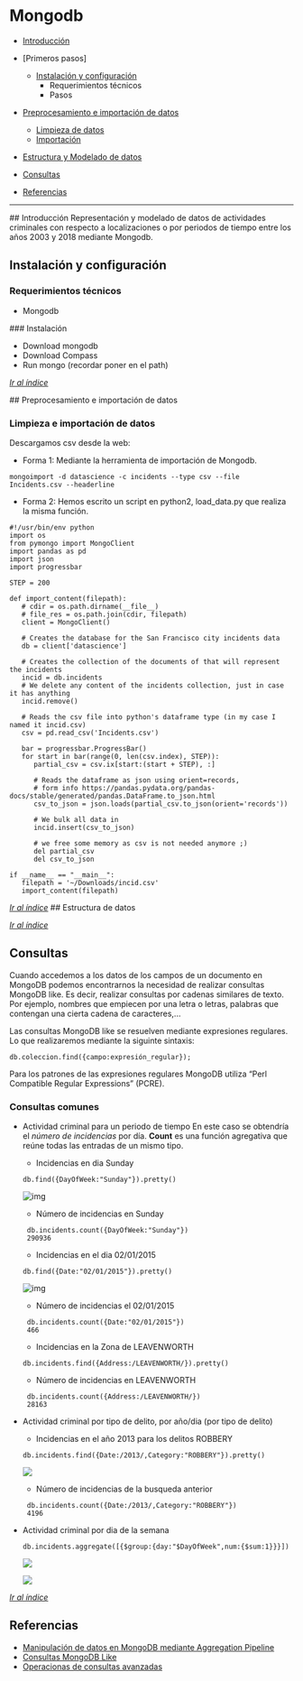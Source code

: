 # Mongodb

* [Introducción](#introducción)

* [Primeros pasos]
  * [Instalación y configuración](#instalación-y-configuración)
    * Requerimientos técnicos
    * Pasos

* [Preprocesamiento e importación de datos](#preprocesamiento-e-importación-de-datos)
  * [Limpieza de datos](#limpieza-de-datos)
  * [Importación](#importación-de-datos)

* [Estructura y Modelado de datos](#estructura-de-datos)

* [Consultas](#consultas)

* [Referencias](#referencias)

---

## Introducción
Representación y modelado de datos de actividades criminales con respecto a localizaciones o por periodos de tiempo entre los años 2003 y 2018 mediante Mongodb.

## Instalación y configuración

### Requerimientos técnicos

* Mongodb

### Instalación

* Download mongodb
* Download Compass
* Run mongo (recordar poner en el path)

[_Ir al índice_](../readme.md)

## Preprocesamiento e importación de datos

### Limpieza e importación de datos

Descargamos csv desde la web:

  * Forma 1: Mediante la herramienta de importación de Mongodb.

  ```
  mongoimport -d datascience -c incidents --type csv --file Incidents.csv --headerline
  ```

  * Forma 2: Hemos escrito un script en python2, load_data.py que realiza la misma función.

  ```
  #!/usr/bin/env python
  import os
  from pymongo import MongoClient
  import pandas as pd
  import json
  import progressbar

  STEP = 200

  def import_content(filepath):
     # cdir = os.path.dirname(__file__)
     # file_res = os.path.join(cdir, filepath)
     client = MongoClient()

     # Creates the database for the San Francisco city incidents data
     db = client['datascience']

     # Creates the collection of the documents of that will represent the incidents
     incid = db.incidents
     # We delete any content of the incidents collection, just in case it has anything
     incid.remove()

     # Reads the csv file into python's dataframe type (in my case I named it incid.csv)
     csv = pd.read_csv('Incidents.csv')

     bar = progressbar.ProgressBar()
     for start in bar(range(0, len(csv.index), STEP)):
        partial_csv = csv.ix[start:(start + STEP), :]

        # Reads the dataframe as json using orient=records,
        # form info https://pandas.pydata.org/pandas-docs/stable/generated/pandas.DataFrame.to_json.html
        csv_to_json = json.loads(partial_csv.to_json(orient='records'))

        # We bulk all data in
        incid.insert(csv_to_json)

        # we free some memory as csv is not needed anymore ;)
        del partial_csv
        del csv_to_json
        
  if __name__ == "__main__":
     filepath = '~/Downloads/incid.csv'
     import_content(filepath)
 ```

[_Ir al índice_](../readme.md)
## Estructura de datos



[_Ir al índice_](../readme.md)

## Consultas
Cuando accedemos a los datos de los campos de un documento en MongoDB podemos encontrarnos la necesidad de realizar consultas MongoDB like. Es decir, realizar consultas por cadenas similares de texto. Por ejemplo, nombres que empiecen por una letra o letras, palabras que contengan una cierta cadena de caracteres,...

Las consultas MongoDB like se resuelven mediante expresiones regulares. Lo que realizaremos mediante la siguinte sintaxis:
```
db.coleccion.find({campo:expresión_regular});
```
Para los patrones de las expresiones regulares MongoDB utiliza “Perl Compatible Regular Expressions” (PCRE). 

### Consultas comunes

* Actividad criminal para un periodo de tiempo
En este caso se obtendría el *número de incidencias* por día. **Count** es una función agregativa que reúne todas las entradas de un mismo tipo.

  * Incidencias en dia Sunday

  ```
  db.find({DayOfWeek:"Sunday"}).pretty()
  ```

  ![img](../docs/sunday.PNG)
  
  * Número de incidencias en Sunday
  ```
   db.incidents.count({DayOfWeek:"Sunday"})
   290936
  ```
  
  * Incidencias en el dia 02/01/2015
  ```
  db.find({Date:"02/01/2015"}).pretty()
  ```
  ![img](../docs/02012015.PNG) 
  * Número de incidencias el 02/01/2015

  ```
   db.incidents.count({Date:"02/01/2015"})
   466
  ```
  
   * Incidencias en la Zona de LEAVENWORTH

  ```
  db.incidents.find({Address:/LEAVENWORTH/}).pretty()
  ```

  * Número de incidencias en LEAVENWORTH

  ```
   db.incidents.count({Address:/LEAVENWORTH/})
   28163
  ```

* Actividad criminal por tipo de delito, por año/dia (por tipo de delito)

  * Incidencias en el año 2013 para los delitos ROBBERY
  ```
  db.incidents.find({Date:/2013/,Category:"ROBBERY"}).pretty()
  ```
  ![](../docs/2013ROBBERY.PNG)
  * Número de incidencias de la busqueda anterior
  ```
   db.incidents.count({Date:/2013/,Category:"ROBBERY"})
   4196
  ```

* Actividad criminal por dia de la semana

  ```
  db.incidents.aggregate([{$group:{day:"$DayOfWeek",num:{$sum:1}}}])
  ```

  ![](../docs/dias.png)

  ![](../docs/frecuencia.png)


[_Ir al índice_](../readme.md)

## Referencias
* [Manipulación de datos en MongoDB mediante Aggregation Pipeline](https://www.adictosaltrabajo.com/tutoriales/mongodb-agregatte/)
* [Consultas MongoDB Like](http://lineadecodigo.com/mongodb/consultas-mongodb-like/)
* [Operacionas de consultas avanzadas](http://charlascylon.com/2013-07-10-tutorial-mongodb-operaciones-de-consulta-avanzadas)

